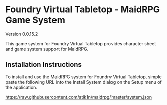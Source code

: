 # Foundry Virtual Tabletop - MaidRPG Game System

Version 0.0.15.2

This game system for Foundry Virtual Tabletop provides character sheet and game system support for MaidRPG.

## Installation Instructions
To install and use the MaidRPG system for Foundry Virtual Tabletop, simple paste the following URL into the Install System dialog on the Setup menu of the application.

https://raw.githubusercontent.com/atik1n/maidrpg/master/system.json
